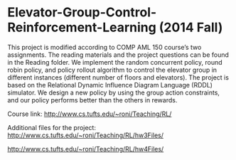 # Elevator-Group-Control-Reinforcement-Learning (2014 Fall)



This project is modified according to COMP AML 150 course’s two assignments. The reading materials and the project questions can be found in the Reading folder. We implement the random concurrent policy, round robin policy, and policy rollout algorithm to control the elevator group in different instances (different number of floors and elevators). The project is based on the Relational Dynamic Influence Diagram Language (RDDL) simulator. We design a new policy by using the group action constraints, and our policy performs better than the others in rewards. 



Course link: 
http://www.cs.tufts.edu/~roni/Teaching/RL/

Additional files for the project: 
http://www.cs.tufts.edu/~roni/Teaching/RL/hw3Files/

http://www.cs.tufts.edu/~roni/Teaching/RL/hw4Files/
